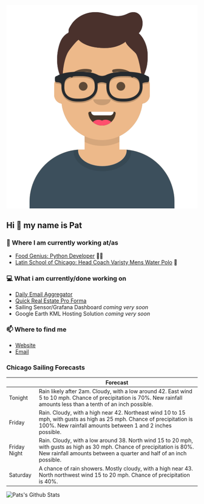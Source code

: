 [![Social banner for p-j-falconer](https://raw.githubusercontent.com/P-J-FALCONER/P-J-FALCONER/master/assets/avataaars.svg)](https://patfalconer.com/)
## Hi :wave: my name is Pat

### 💼 Where I am currently working at/as
- [Food Genius: Python Developer](https://getfoodgenius.com/) 🍔🐍
- [Latin School of Chicago: Head Coach Varisty Mens Water Polo](https://www.latinschool.org/) 🤽


### 💻 What i am currently/done working on
 - [Daily Email Aggregator](https://github.com/P-J-FALCONER/dott_daily_mail)
 - [Quick Real Estate Pro Forma](https://github.com/P-J-FALCONER/henry)
 - Sailing Sensor/Grafana Dashboard *coming very soon*
 - Google Earth KML Hosting Solution *coming very soon*

### 📫 Where to find me
 - [Website](https://patfalconer.com/)
 - [Email](mailto:patrick.j.falconer@gmail.com)


### Chicago Sailing Forecasts
|   | Forecast  |
|---|---|
| Tonight | Rain likely after 2am. Cloudy, with a low around 42. East wind 5 to 10 mph. Chance of precipitation is 70%. New rainfall amounts less than a tenth of an inch possible. |
| Friday | Rain. Cloudy, with a high near 42. Northeast wind 10 to 15 mph, with gusts as high as 25 mph. Chance of precipitation is 100%. New rainfall amounts between 1 and 2 inches possible. |
| Friday Night | Rain. Cloudy, with a low around 38. North wind 15 to 20 mph, with gusts as high as 30 mph. Chance of precipitation is 80%. New rainfall amounts between a quarter and half of an inch possible. |
| Saturday | A chance of rain showers. Mostly cloudy, with a high near 43. North northwest wind 15 to 20 mph. Chance of precipitation is 40%. |

![Pats's Github Stats](https://github-readme-stats.vercel.app/api?username=p-j-falconer&show_icons=true&theme=radical)
